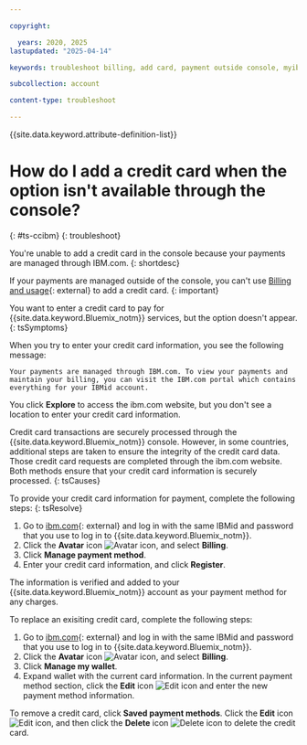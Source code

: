 ```yaml
---

copyright:

  years: 2020, 2025
lastupdated: "2025-04-14"

keywords: troubleshoot billing, add card, payment outside console, myibm.com/billing, manage payment

subcollection: account

content-type: troubleshoot

---
```


{{site.data.keyword.attribute-definition-list}}

# How do I add a credit card when the option isn't available through the console?
{: #ts-ccibm}
{: troubleshoot}

You're unable to add a credit card in the console because your payments are managed through IBM.com.
{: shortdesc}

If your payments are managed outside of the console, you can't use [Billing and usage](/billing){: external} to add a credit card.
{: important}

You want to enter a credit card to pay for {{site.data.keyword.Bluemix_notm}} services, but the option doesn't appear.
{: tsSymptoms}

When you try to enter your credit card information, you see the following message:

`Your payments are managed through IBM.com. To view your payments and maintain your billing, you can visit the IBM.com portal which contains everything for your IBMid account.`

You click **Explore** to access the ibm.com website, but you don't see a location to enter your credit card information.

Credit card transactions are securely processed through the {{site.data.keyword.Bluemix_notm}} console. However, in some countries, additional steps are taken to ensure the integrity of the credit card data. Those credit card requests are completed through the ibm.com website. Both methods ensure that your credit card information is securely processed.
{: tsCauses}

To provide your credit card information for payment, complete the following steps:
{: tsResolve}

1. Go to [ibm.com](http://www.ibm.com){: external} and log in with the same IBMid and password that you use to log in to {{site.data.keyword.Bluemix_notm}}.
1. Click the **Avatar** icon ![Avatar icon](../icons/i-avatar-icon.svg "Avatar"), and select **Billing**.
1. Click **Manage payment method**.
1. Enter your credit card information, and click **Register**.

The information is verified and added to your {{site.data.keyword.Bluemix_notm}} account as your payment method for any charges.

To replace an exisiting credit card, complete the following steps:
1. Go to [ibm.com](http://www.ibm.com){: external} and log in with the same IBMid and password that you use to log in to {{site.data.keyword.Bluemix_notm}}.
1. Click the **Avatar** icon ![Avatar icon](../icons/i-avatar-icon.svg "Avatar"), and select **Billing**.
1. Click **Manage my wallet**.
1. Expand wallet with the current card information. In the current payment method section, click the **Edit** icon ![Edit icon](../icons/edit-tagging.svg "Edit") and enter the new payment method information.

 To remove a credit card, click **Saved payment methods**. Click the **Edit** icon ![Edit icon](../icons/edit-tagging.svg "Edit"), and then click the **Delete** icon ![Delete icon](../icons/icon_trash.svg "Delete") to delete the credit card.
